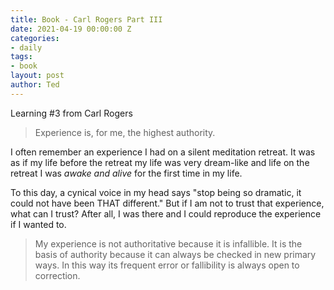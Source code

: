 ```yaml
---
title: Book - Carl Rogers Part III
date: 2021-04-19 00:00:00 Z
categories:
- daily
tags:
- book
layout: post
author: Ted
---
```


Learning #3 from Carl Rogers

> Experience is, for me, the highest authority.

I often remember an experience I had on a silent meditation retreat. It was as if my life before the retreat my life was very dream-like and life on the retreat I was _awake and alive_ for the first time in my life. 

To this day, a cynical voice in my head says "stop being so dramatic, it could not have been THAT different." But if I am not to trust that experience, what can I trust? After all, I was there and I could reproduce the experience if I wanted to.

> My experience is not authoritative because it is infallible. It is the basis of authority because it can always be checked in new primary ways. In this way its frequent error or fallibility is always open to correction.
